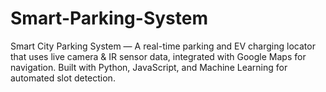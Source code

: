 # Smart-Parking-System
Smart City Parking System — A real-time parking and EV charging locator that uses live camera &amp; IR sensor data, integrated with Google Maps for navigation. Built with Python, JavaScript, and Machine Learning for automated slot detection.

